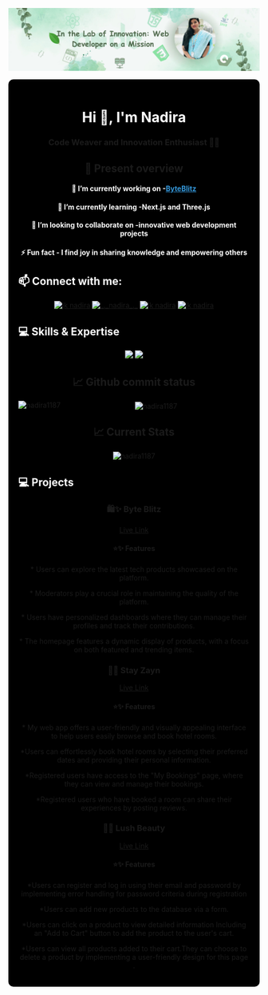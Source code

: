 ![logo](https://github.com/nadira1187/nadira1187/blob/main/linkedin%20banner.png)
<div style="background-color: black; text-align: center; padding: 20px; border-radius: 10px;">
  <h1 style="color: white;" align="center">Hi 👋, I'm Nadira</h1>
  <h3 align="center">Code Weaver and Innovation Enthusiast 🚀✨</h3>
   <h2>👀 Present overview</h2>
  <h4 style="color: white;">🔭 I’m currently working on -<a href="https://byte-blitz-client.web.app/" style="color: #3498db;">ByteBlitz</a></h4>

  <h4 style="color: white;">🌱 I’m currently learning  -<strong>Next.js and Three.js</strong></h4>

  <h4 style="color: white;">👯 I’m looking to collaborate on -<strong>innovative web development projects</strong></h4>

  <h4 style="color: white;">⚡ Fun fact  - <strong>I find joy in sharing knowledge and empowering others</strong></h4>

  <h2 style="color: white;" align="left"> 📫 Connect with me:</h2>
 
  <p align="center">
    <a href="https://linkedin.com/in/nadira-ohi1187" target="blank"><img align="center" src="https://raw.githubusercontent.com/rahuldkjain/github-profile-readme-generator/master/src/images/icons/Social/linked-in-alt.svg" alt="jk nadira" height="30" width="40" /></a>
    <a href="https://instagram.com/_._nadira_._" target="blank"><img align="center" src="https://raw.githubusercontent.com/rahuldkjain/github-profile-readme-generator/master/src/images/icons/Social/instagram.svg" alt="_._nadira_._" height="30" width="40" /></a>
    <a href="https://dribbble.com/2011nadira" target="blank"><img align="center" src="https://raw.githubusercontent.com/rahuldkjain/github-profile-readme-generator/master/src/images/icons/Social/dribbble.svg" alt="jk nadira" height="30" width="40" /></a>
    <a href="https://www.behance.net/jknadira" target="blank"><img align="center" src="https://raw.githubusercontent.com/rahuldkjain/github-profile-readme-generator/master/src/images/icons/Social/behance.svg" alt="jk nadira" height="30" width="40" /></a>
  </p>

  <h2 style="color: white;" align="left">💻 Skills & Expertise
</h2>
   </hr>
   <div align="center">
    <img src="https://skillicons.dev/icons?i=react,bootstrap,mui,html,css,vscode,github,figma,tailwind,git,ps" />
    <img src="https://skillicons.dev/icons?i=nodejs,javascript,express,firebase,mongodb,c,java,nextjs,mysql,mongodb" /><br>
</div>
  
  <h2>📈 Github commit status</h2>
<p><img align="left" src="https://github-readme-stats.vercel.app/api/top-langs?username=nadira1187&show_icons=true&locale=en&layout=compact" alt="nadira1187" /></p>

<p>&nbsp;<img align="center" src="https://github-readme-stats.vercel.app/api?username=nadira1187&show_icons=true&locale=en" alt="nadira1187" /></p>
<h2>📈 Current Stats</h2>

<p align="center"><img align="center" src="https://github-readme-streak-stats.herokuapp.com/?user=nadira1187&" alt="nadira1187" /></p>
 <h2 style="color: white;" align="left">💻 Projects
</h2>
<h3> 🛍️✨
Byte Blitz</h3>
<a href="https://byte-blitz-client.web.app/">Live Link</a>
<h4> ⭐✨
Features</h4>
<p>* Users can explore the latest tech products showcased on the platform.</p>
<p>* Moderators play a crucial role in maintaining the quality of the platform. </p>
<p>* Users have personalized dashboards where they can manage their profiles and track their contributions.</p>
<p>* The homepage features a dynamic display of products, with a focus on both featured and trending items.</p>
<h3>🏨✨
Stay Zayn</h3>
<a href="https://hapless-approval.surge.sh">Live Link</a>
<h4> ⭐✨
Features</h4>
<p>* My web app offers a user-friendly and visually appealing interface to help users easily browse and book hotel rooms. </p>
<p>*Users can effortlessly book hotel rooms by selecting their preferred dates and providing their personal information. </p>
<p>*Registered users have access to the "My Bookings" page, where they can view and manage their bookings.</p>
<p>*Registered users who have booked a room can share their experiences by posting reviews. </p>
<h3>🌺✨
Lush Beauty </h3>
<a href="https://lush-beauty-client.web.app">Live Link</a>
<h4>⭐✨
Features</h4>
<p>*Users can register and log in using their email and password by implementing error handling for password criteria during registration</p>
<p>*Users can add new products to the database via a form.</p>
<p>*Users can click on a product to view detailed information Including an "Add to Cart" button to add the product to the user's cart.</p>
<p>*Users can view all products added to their cart.They can choose to delete a product by implementing a user-friendly design for this page .</p>
